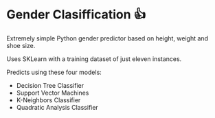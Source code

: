 # Gender Clasiffication 👍
Extremely simple Python gender predictor based on height, weight and shoe size.

Uses SKLearn with a training dataset of just eleven instances.

Predicts using these four models:
- Decision Tree Classifier
- Support Vector Machines
- K-Neighbors Classifier
- Quadratic Analysis Classifier
